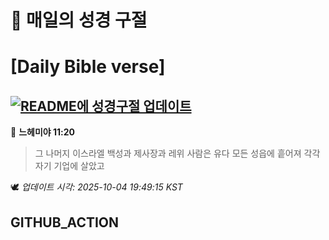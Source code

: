 # 🙏 매일의 성경 구절
# [Daily Bible verse]
## [![README에 성경구절 업데이트](https://github.com/DONGSUKA/first_test/actions/workflows/update-readme-bible.yml/badge.svg)](https://github.com/DONGSUKA/first_test/actions/workflows/update-readme-bible.yml)
<!-- START_BIBLE_VERSE -->
📖 **느헤미야 11:20**
> 그 나머지 이스라엘 백성과 제사장과 레위 사람은 유다 모든 성읍에 흩어져 각각 자기 기업에 살았고

🕊️ _업데이트 시각: 2025-10-04 19:49:15 KST_
  <!-- END_BIBLE_VERSE -->
## GITHUB_ACTION
